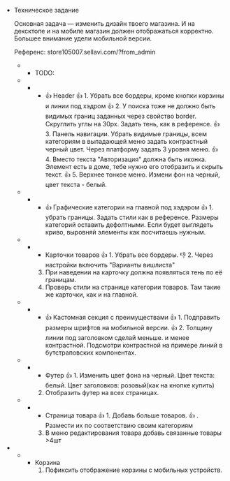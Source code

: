 * Техническое задание

    Основная задача — изменить дизайн твоего магазина. И на дексктопе и на мобиле магазин должен отображаться корректно. Большее внимание удели мобильной версии. 
    
    Референс: store105007.sellavi.com/?from_admin

    * * TODO: 
    * * * 👍 Header
        👍 1. Убрать все бордеры, кроме кнопки корзины и линии под хэдром
        👍 2. У поиска тоже не должно быть видимых границ заданных через свойство border. Скруглить углы на 30px. Задать тень, как в референсе. 
        👍 3. Панель навигации. Убрать видимые границы, всем категориям в выпадающей меню задать контрастный черный цвет. Через платформу задать 3 уровня меню. 
        👍 4. Вместо текста "Авторизация" должна быть иконка. Элемент есть в доме, тебе нужно его отобразить и скрыть текст.
        👍 5. Верхнее тонкое меню. Измени фон на черный, цвет текста - белый. 

    * * * 👍 Графические категории на главной под хэдэром
        👍 1. убрать границы. Задать стили как в референсе. Размеры категорий оставить дефолтными. Если будет выглядеть криво, выровняй элементы как посчитаешь нужным.

    * * * Карточки товаров
        👍 1. Убрать все бордеры.
        👎 2. Через настройки включить "Варианты вишлиста"
        3. При наведении на карточку должна появляться тень по её границам.
        4. Проверь стили на странице категории товаров. Там такие же карточки, как и на главной. 

    * * * 👍 Кастомная секция с преимуществами 
        👍 1. Подправить размеры шрифтов на мобильной версии. 
        👍 2. Толщину линии под заголовком сделай меньше. и менее контрастной. Подсмотри контрастной на примере линий в бутстраповских компонентах. 

    * * * Футер
        👍 1. Изменить цвет фона на черный. Цвет текста: белый. Цвет заголовков: розовый(как на кнопке купить)
        2. Отобразить футер на всех страницах. 

    * * * Страница товара
        👍 1. Добавь больше товаров. 
        👍 . Размести их по соответствию своим категориям
        3. В меню редактирования товара добавь связанные товары >4шт
    
* * * Корзина
        1. Пофиксить отображение корзины с мобильных устройств.         